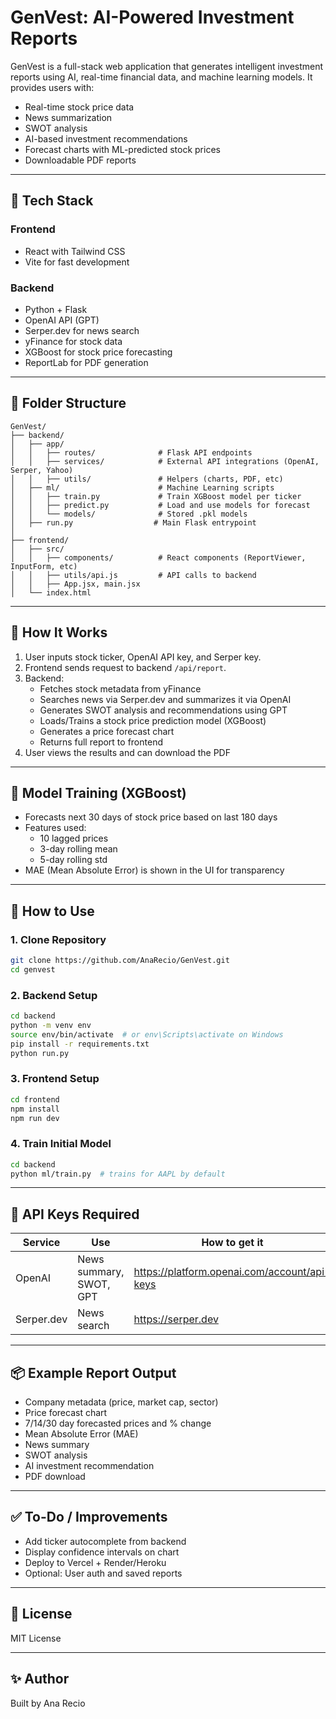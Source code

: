 # GenVest: AI-Powered Investment Reports

GenVest is a full-stack web application that generates intelligent investment reports using AI, real-time financial data, and machine learning models. It provides users with:

- Real-time stock price data
- News summarization
- SWOT analysis
- AI-based investment recommendations
- Forecast charts with ML-predicted stock prices
- Downloadable PDF reports

---

## 🚀 Tech Stack

### Frontend
- React with Tailwind CSS
- Vite for fast development

### Backend
- Python + Flask
- OpenAI API (GPT)
- Serper.dev for news search
- yFinance for stock data
- XGBoost for stock price forecasting
- ReportLab for PDF generation

---

## 🔧 Folder Structure

```
GenVest/
├── backend/
│   ├── app/
│   │   ├── routes/              # Flask API endpoints
│   │   ├── services/            # External API integrations (OpenAI, Serper, Yahoo)
│   │   ├── utils/               # Helpers (charts, PDF, etc)
│   ├── ml/                      # Machine Learning scripts
│   │   ├── train.py             # Train XGBoost model per ticker
│   │   ├── predict.py           # Load and use models for forecast
│   │   └── models/              # Stored .pkl models
│   ├── run.py                  # Main Flask entrypoint
│
├── frontend/
│   ├── src/
│   │   ├── components/          # React components (ReportViewer, InputForm, etc)
│   │   ├── utils/api.js         # API calls to backend
│   │   ├── App.jsx, main.jsx
│   └── index.html
```

---

## 🧠 How It Works

1. User inputs stock ticker, OpenAI API key, and Serper key.
2. Frontend sends request to backend `/api/report`.
3. Backend:
   - Fetches stock metadata from yFinance
   - Searches news via Serper.dev and summarizes it via OpenAI
   - Generates SWOT analysis and recommendations using GPT
   - Loads/Trains a stock price prediction model (XGBoost)
   - Generates a price forecast chart
   - Returns full report to frontend
4. User views the results and can download the PDF

---

## 🧪 Model Training (XGBoost)
- Forecasts next 30 days of stock price based on last 180 days
- Features used:
  - 10 lagged prices
  - 3-day rolling mean
  - 5-day rolling std
- MAE (Mean Absolute Error) is shown in the UI for transparency

---

## 📝 How to Use

### 1. Clone Repository
```bash
git clone https://github.com/AnaRecio/GenVest.git
cd genvest
```

### 2. Backend Setup
```bash
cd backend
python -m venv env
source env/bin/activate  # or env\Scripts\activate on Windows
pip install -r requirements.txt
python run.py
```

### 3. Frontend Setup
```bash
cd frontend
npm install
npm run dev
```

### 4. Train Initial Model
```bash
cd backend
python ml/train.py  # trains for AAPL by default
```

---

## 🔐 API Keys Required

| Service     | Use                     | How to get it                        |
|-------------|--------------------------|--------------------------------------|
| OpenAI      | News summary, SWOT, GPT | https://platform.openai.com/account/api-keys |
| Serper.dev  | News search             | https://serper.dev                    |

---

## 📦 Example Report Output

- Company metadata (price, market cap, sector)
- Price forecast chart
- 7/14/30 day forecasted prices and % change
- Mean Absolute Error (MAE)
- News summary
- SWOT analysis
- AI investment recommendation
- PDF download

---

## ✅ To-Do / Improvements
- Add ticker autocomplete from backend
- Display confidence intervals on chart
- Deploy to Vercel + Render/Heroku
- Optional: User auth and saved reports

---

## 📄 License
MIT License

---

## ✨ Author
Built by Ana Recio

